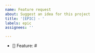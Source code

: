 ```yaml
---
name: Feature request
about: Suggest an idea for this project
title: '[EPIC] - '
labels: epic
assignees: ''

---
```


- [] Feature: #


